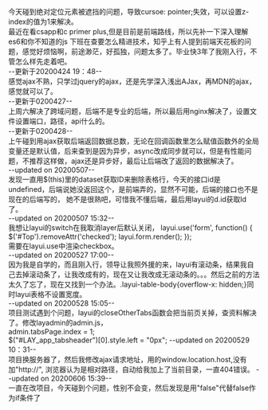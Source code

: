 今天碰到绝对定位元素被遮挡的问题，导致cursoe: pointer;失效，可以设置z-index的值为1来解决。
<br>
最近在看csapp和c primer plus,但是目前是前端路线，所以先补一下深入理解es6和你不知道的js
下班在查要怎么精进技术，知乎上有人提到前端天花板的问题，感觉好烦恼啊，前途渺茫，好孤独，问题太多了。毕业快3年了我刚入行，不管怎么样先走着吧。<br>
--更新于20200424 19：48--<br>
感觉ajax不熟，只学过jquery的ajax，还是先学深入浅出AJax，再MDN的ajax，感觉就可以了。
<br>
--更新于0200427--<br>
上周六解决了跨域问题，后端不是专业的后端，所以最后用nginx解决了，设置文件设置端口，路径，api什么的。<br>
--更新于0200428--<br>
上午碰到用ajax获取后端返回数据总数，无论在回调函数里怎么赋值函数外的全局变量还是默认值，后来查到是因为异步，async改成同步就可以，但是有性能问题，不推荐这样做，ajax还是异步好，最后让后端改了返回的数据解决了。<br>
--updated on 20200507--<br>
发现一直用$(this)里的dataset获取ID来删除表格行，今天的接口id是undefined，后端说她没返回这个，是前端弄的，显然不可能，后端的接口也不是现在的后端写的，
她不是很熟吧，可惜我不懂后端，最后用layui的d.id获取Id了。<br>
--updated on 20200507 15:32--<br>
我想让layui的switch在我取消layer后默认关闭， 
layui.use('form', function() {
  $('#Top').removeAttr('checked');
  layui.form.render();
});   <br>
需要在layui.use中渲染checkbox。<br>
--updated on 20200527 17:00--<br>
因为我是自学的，而且刚入行，领导让我照外援的来，layui有滚动条，结果我自己去掉滚动条了，让我改成有的，现在又让我改成无滚动条的。。。然后之前的方法太久了忘了，现在又找到一个办法。.layui-table-body{overflow-x: hidden;}同时layui表格不设置宽度。<br>
--updated on 20200528 15:05--<br>
项目测试遇到个问题，layui的closeOtherTabs函数会把当前页关掉，查资料解决了。修改layadmin的admin.js，<br>
admin.tabsPage.index = 1;<br>
$("#LAY_app_tabsheader")[0].style.left = "0px";
--updated on 20200529 10：31--<br>
项目换服务器了，然后我修改ajax请求地址，用的window.location.host,没有加"http://", 浏览器认为是相对路径，自动给我加上了当前目录，一直404错误。
--updated on 20200606 15:39--<br>
一直在改项目，今天碰到个问题，性别不会变，然后发现是用"false"代替false作为if条件了
